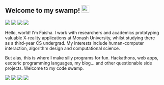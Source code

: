 <h2>Welcome to my swamp! <img src="https://cdn131.picsart.com/321153954092211.png?type=webp&to=min&r=640)" width=25></h2>

![](https://img.shields.io/badge/build-short-brightgreen) 
![](https://img.shields.io/badge/issues-too%20many-red) 
![](https://img.shields.io/badge/vulnerabilities-CSS-yellow) 
![](https://img.shields.io/badge/code%20quality-yes%3F-brightgreen)

Hello, world! I'm Faisha. I work with researchers and academics prototyping valuable X-reality applications at Monash University, whilst studying there as a third-year CS undergrad. My interests include human-computer interaction, algorithm design and computational science.

But alas, this is where I make silly programs for fun. Hackathons, web apps, esoteric programming languages, my blog... and other questionable side projects. Welcome to my code swamp.

![](https://img.shields.io/badge/%F0%9F%92%BB%20Blog-Read%20me!-white?style=social&link=https://faisha.dev/) 
![](https://img.shields.io/badge/Twitter--white?style=social&logo=twitter&link=https://twitter.com/faishasj) 
![](https://img.shields.io/badge/LinkedIn--white?style=social&logo=linkedin&link=https://www.linkedin.com/in/faisha-surjatin/) 
![](https://img.shields.io/badge/Email--white?style=social&logo=gmail&link=mailto:faisha@faisha.dev) 

